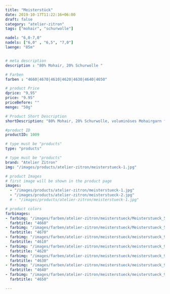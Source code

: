 ```yaml
---
title: "Meisterstück"
date: 2019-10-17T11:22:16+06:00
draft: false
category: "atelier-zitron"
tags: ["mohair", "schurwolle"]

nadel: "6,0-7,0" 
nadels: ["6,0" , "6,5", "7,0"] 
laenge: "85m"	


# meta description
description : "80% Mohair, 20% Schurwolle "

# Farben
farben : "4660|4670|4610|4620|4630|4640|4650"

# product Price
dprice: "9,95"
price: "9.95"
priceBefore: ""
menge: "50g"

# Product Short Description
shortDescription: "80% Mohair, 20% Schurwolle, voluminöses Mohairgarn für Kuscheljacken …"

#product ID
productID: 1009

# type must be "products"
type: "products"

# type must be "products"
brand: "Atelier Zitron"
img: "/images/products/atelier-zitron/meisterstueck-1.jpg"    

# product Images
# first image will be shown in the product page
images:
  - "/images/products/atelier-zitron/meisterstueck-1.jpg"
  - "/images/products/atelier-zitron/meisterstueck-2.jpg"
  # - "/images/products/atelier-zitron/meisterstueck-1.jpg"

# product colors
farbimages:
- farbimg: "/images/farben/atelier-zitron/meisterstueck/Meisterstueck_5392_4660_1.jpg"	
  farbtitle: "4660"
- farbimg: "/images/farben/atelier-zitron/meisterstueck/Meisterstueck_5393_4670_1.jpg"	
  farbtitle: "4670"
- farbimg: "/images/farben/atelier-zitron/meisterstueck/meisterstueck_9210_4610_1.jpg"	
  farbtitle: "4610"
- farbimg: "/images/farben/atelier-zitron/meisterstueck/meisterstueck_9216_4620_1.jpg"	
  farbtitle: "4620"
- farbimg: "/images/farben/atelier-zitron/meisterstueck/meisterstueck_9218_4630_1.jpg"	
  farbtitle: "4630"
- farbimg: "/images/farben/atelier-zitron/meisterstueck/meisterstueck_9224_4640_1.jpg"	
  farbtitle: "4640"
- farbimg: "/images/farben/atelier-zitron/meisterstueck/meisterstueck_9226_4650_1.jpg"	
  farbtitle: "4650"

---
```



